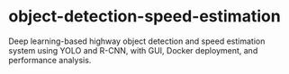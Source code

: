 # object-detection-speed-estimation
Deep learning-based highway object detection and speed estimation system using YOLO and R-CNN, with GUI, Docker deployment, and performance analysis.
